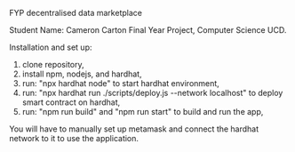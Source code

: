 FYP decentralised data marketplace

Student Name: Cameron Carton
Final Year Project, Computer Science UCD.

Installation and set up:
  1. clone repository,
  2. install npm, nodejs, and hardhat,
  3. run: "npx hardhat node" to start hardhat environment,
  4. run: "npx hardhat run ./scripts/deploy.js --network localhost" to deploy smart contract on hardhat,
  5. run: "npm run build" and "npm run start" to build and run the app,
 
You will have to manually set up metamask and connect the hardhat network to it to use the application.
  
